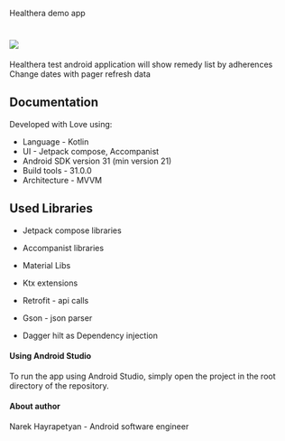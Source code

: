Healthera demo app

# <img src="https://www.healthera.co.uk/images/Healthera.svg?label=latest"/> #

Healthera test android application will show remedy list by adherences
Change dates with pager
refresh data

## Documentation ##

Developed with Love using:

- Language - Kotlin
- UI - Jetpack compose, Accompanist
- Android SDK version 31 (min version 21)
- Build tools - 31.0.0
- Architecture - MVVM

## Used Libraries ##

- Jetpack compose libraries
- Accompanist libraries
- Material Libs
- Ktx extensions

- Retrofit - api calls
- Gson - json parser
- Dagger hilt as Dependency injection

#### Using Android Studio ####

To run the app using Android Studio, simply open the project in the root directory of the
repository.

#### About author ####

Narek Hayrapetyan - Android software engineer
